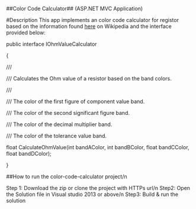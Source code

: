 ##Color Code Calculator##
(ASP.NET MVC Application)

#Description
This app implements an color code calculator for registor based on the information found [here](http://en.wikipedia.org/wiki/Electronic_color_code) on Wikipedia and the interface provided below:

public interface IOhmValueCalculator

{

   /// <summary>

   /// Calculates the Ohm value of a resistor based on the band colors.

   /// </summary>

   /// <param name="bandAColor">The color of the first figure of component value band.</param>

   /// <param name="bandBColor">The color of the second significant figure band.</param>

   /// <param name="bandCColor">The color of the decimal multiplier band.</param>

   /// <param name="bandDColor">The color of the tolerance value band.</param>

   float CalculateOhmValue(int bandAColor, int bandBColor, float bandCColor, float bandDColor);

}

##How to run the color-code-calculator project/n

Step 1: Download the zip or clone the project with HTTPs url/n
Step2: Open the Solution file in Visual studio 2013 or above/n
Step3: Build & run the solution